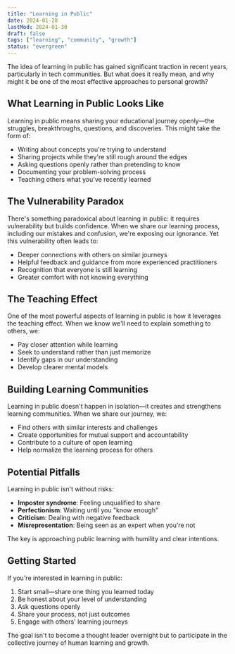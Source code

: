 ```yaml
---
title: "Learning in Public"
date: 2024-01-28
lastMod: 2024-01-30
draft: false
tags: ["learning", "community", "growth"]
status: "evergreen"
---
```


The idea of learning in public has gained significant traction in recent years, particularly in tech communities. But what does it really mean, and why might it be one of the most effective approaches to personal growth?

<!--more-->

## What Learning in Public Looks Like

Learning in public means sharing your educational journey openly—the struggles, breakthroughs, questions, and discoveries. This might take the form of:

- Writing about concepts you're trying to understand
- Sharing projects while they're still rough around the edges
- Asking questions openly rather than pretending to know
- Documenting your problem-solving process
- Teaching others what you've recently learned

## The Vulnerability Paradox

There's something paradoxical about learning in public: it requires vulnerability but builds confidence. When we share our learning process, including our mistakes and confusion, we're exposing our ignorance. Yet this vulnerability often leads to:

- Deeper connections with others on similar journeys
- Helpful feedback and guidance from more experienced practitioners
- Recognition that everyone is still learning
- Greater comfort with not knowing everything

## The Teaching Effect

One of the most powerful aspects of learning in public is how it leverages the teaching effect. When we know we'll need to explain something to others, we:

- Pay closer attention while learning
- Seek to understand rather than just memorize
- Identify gaps in our understanding
- Develop clearer mental models

## Building Learning Communities

Learning in public doesn't happen in isolation—it creates and strengthens learning communities. When we share our journey, we:

- Find others with similar interests and challenges
- Create opportunities for mutual support and accountability
- Contribute to a culture of open learning
- Help normalize the learning process for others

## Potential Pitfalls

Learning in public isn't without risks:

- **Imposter syndrome**: Feeling unqualified to share
- **Perfectionism**: Waiting until you "know enough"
- **Criticism**: Dealing with negative feedback
- **Misrepresentation**: Being seen as an expert when you're not

The key is approaching public learning with humility and clear intentions.

## Getting Started

If you're interested in learning in public:

1. Start small—share one thing you learned today
2. Be honest about your level of understanding
3. Ask questions openly
4. Share your process, not just outcomes
5. Engage with others' learning journeys

The goal isn't to become a thought leader overnight but to participate in the collective journey of human learning and growth.
